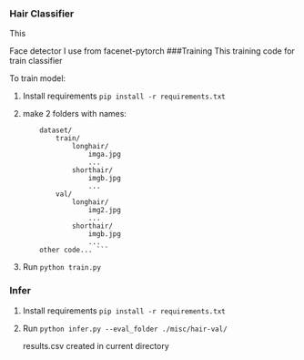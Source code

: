 ### Hair Classifier
This

Face detector I use from facenet-pytorch
###Training
This training code for train classifier

To train model:
1. Install requirements `pip install -r requirements.txt`
2. make 2 folders with names:

    ``` hair_classifier/
        dataset/
            train/
                longhair/
                    imga.jpg
                    ...
                shorthair/
                    imgb.jpg
                    ...
            val/
                longhair/
                    img2.jpg
                    ...
                shorthair/
                    imgb.jpg
                    ...
        other code... ```
   
3. Run `python train.py`

### Infer
1. Install requirements `pip install -r requirements.txt`

2. Run `python infer.py --eval_folder ./misc/hair-val/`

   results.csv created in current directory